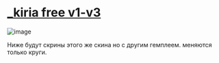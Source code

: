 # [_kiria free v1-v3](https://t.me/osukiria/53)
![image](https://github.com/user-attachments/assets/758ae6fb-507c-43bb-84d1-b7cfd3ef2ad8)

Ниже будут скрины этого же скина но с другим гемплеем. меняются только круги.
